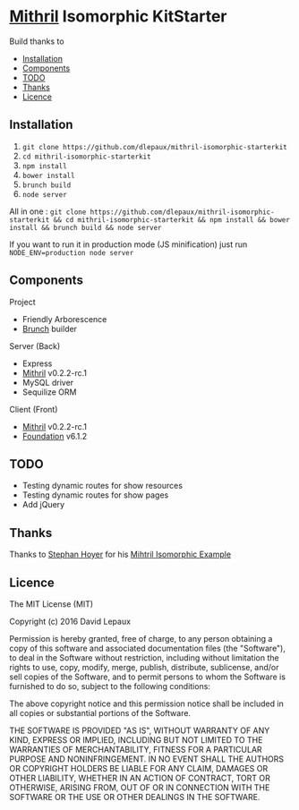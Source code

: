 # [Mithril][] Isomorphic KitStarter

Build thanks to 

- [Installation](#installation)
- [Components](#components)
- [TODO](#todo)
- [Thanks](#thanks)
- [Licence](#licence)


## <a name="installation"></a> Installation

1. `git clone https://github.com/dlepaux/mithril-isomorphic-starterkit`
2. `cd mithril-isomorphic-starterkit`
3. `npm install`
4. `bower install`
5. `brunch build`
6. `node server`

All in one : `git clone https://github.com/dlepaux/mithril-isomorphic-starterkit && cd mithril-isomorphic-starterkit && npm install && bower install && brunch build && node server`

If you want to run it in production mode (JS minification) just run `NODE_ENV=production node server`

## <a name="components"></a> Components

Project
- Friendly Arborescence
- [Brunch][] builder

Server (Back)
- Express
- [Mithril][]     v0.2.2-rc.1
- MySQL           driver
- Sequilize       ORM

Client (Front)
- [Mithril][]     v0.2.2-rc.1
- [Foundation][]  v6.1.2

## <a name="todo"></a> TODO

- Testing dynamic routes for show resources
- Testing dynamic routes for show pages
- Add jQuery

## <a name="thanks"></a> Thanks

Thanks to [Stephan Hoyer][] for his [Mihtril Isomorphic Example][]


## <a name="licence"></a> Licence

The MIT License (MIT)

Copyright (c) 2016 David Lepaux

Permission is hereby granted, free of charge, to any person obtaining a copy
of this software and associated documentation files (the "Software"), to deal
in the Software without restriction, including without limitation the rights
to use, copy, modify, merge, publish, distribute, sublicense, and/or sell
copies of the Software, and to permit persons to whom the Software is
furnished to do so, subject to the following conditions:

The above copyright notice and this permission notice shall be included in all
copies or substantial portions of the Software.

THE SOFTWARE IS PROVIDED "AS IS", WITHOUT WARRANTY OF ANY KIND, EXPRESS OR
IMPLIED, INCLUDING BUT NOT LIMITED TO THE WARRANTIES OF MERCHANTABILITY,
FITNESS FOR A PARTICULAR PURPOSE AND NONINFRINGEMENT. IN NO EVENT SHALL THE
AUTHORS OR COPYRIGHT HOLDERS BE LIABLE FOR ANY CLAIM, DAMAGES OR OTHER
LIABILITY, WHETHER IN AN ACTION OF CONTRACT, TORT OR OTHERWISE, ARISING FROM,
OUT OF OR IN CONNECTION WITH THE SOFTWARE OR THE USE OR OTHER DEALINGS IN THE
SOFTWARE.


[Stephan Hoyer]: https://github.com/StephanHoyer
[Mihtril Isomorphic Example]: https://github.com/StephanHoyer/mithril-isomorphic-example
[Mithril]: http://mithril.js.org
[Brunch]: http://brunch.io
[Foundation]: http://foundation.zurb.com/
